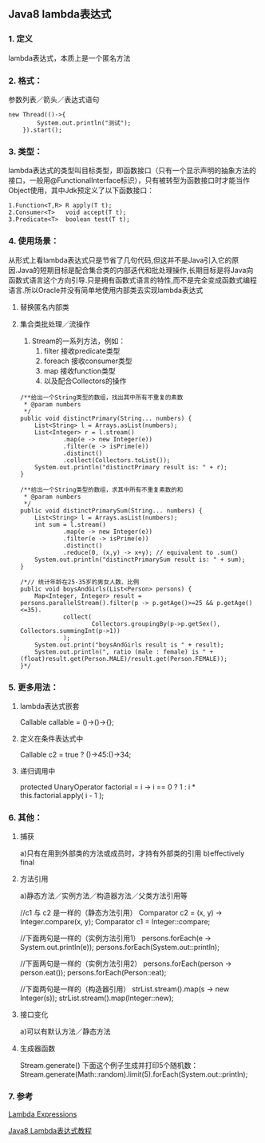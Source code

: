
Java8 lambda表达式
---------------

### 1. 定义
lambda表达式，本质上是一个匿名方法
### 2. 格式：
参数列表／箭头／表达式语句

    new Thread(()->{
            System.out.println("测试");
        }).start();

### 3. 类型：
lambda表达式的类型叫目标类型，即函数接口（只有一个显示声明的抽象方法的接口，一般用@FunctionalInterface标识），只有被转型为函数接口时才能当作Object使用，其中Jdk预定义了以下函数接口：

    1.Function<T,R>	R apply(T t);
    2.Consumer<T>	void accept(T t);
    3.Predicate<T>	boolean test(T t);

### 4. 使用场景：
从形式上看lambda表达式只是节省了几句代码,但这并不是Java引入它的原因.Java的短期目标是配合集合类的内部迭代和批处理操作,长期目标是将Java向函数式语言这个方向引导.只是拥有函数式语言的特性,而不是完全变成函数式编程语言.所以Oracle并没有简单地使用内部类去实现lambda表达式

1. 替换匿名内部类

2. 集合类批处理／流操作

   1. Stream的一系列方法，例如：
      1. filter 接收predicate类型
      2. foreach 接收consumer类型
      3. map 接收function类型
      4. 以及配合Collectors的操作

   ```
   /**给出一个String类型的数组，找出其中所有不重复的素数
    * @param numbers
    */
   public void distinctPrimary(String... numbers) {
       List<String> l = Arrays.asList(numbers);
       List<Integer> r = l.stream()
               .map(e -> new Integer(e))
               .filter(e -> isPrime(e))
               .distinct()
               .collect(Collectors.toList());
       System.out.println("distinctPrimary result is: " + r);
   }

   /**给出一个String类型的数组，求其中所有不重复素数的和
    * @param numbers
    */
   public void distinctPrimarySum(String... numbers) {
       List<String> l = Arrays.asList(numbers);
       int sum = l.stream()
               .map(e -> new Integer(e))
               .filter(e -> isPrime(e))
               .distinct()
               .reduce(0, (x,y) -> x+y); // equivalent to .sum()
       System.out.println("distinctPrimarySum result is: " + sum);
   }

   /*// 统计年龄在25-35岁的男女人数、比例
   public void boysAndGirls(List<Person> persons) {
       Map<Integer, Integer> result = persons.parallelStream().filter(p -> p.getAge()>=25 && p.getAge()<=35).
               collect(
                       Collectors.groupingBy(p->p.getSex(), Collectors.summingInt(p->1))
               );
       System.out.print("boysAndGirls result is " + result);
       System.out.println(", ratio (male : female) is " + (float)result.get(Person.MALE)/result.get(Person.FEMALE));
   }*/
   ```

### 5. 更多用法：
1. lambda表达式嵌套

     Callable<Runnable> callable = ()->()->{};

2. 定义在条件表达式中

     Callable<Integer> c2 = true ? ()->45:()->34;

3. 递归调用中

    protected UnaryOperator<Integer> factorial = i -> i == 0 ? 1 : i * this.factorial.apply( i - 1 );

### 6. 其他：
1. 捕获

    a)只有在用到外部类的方法或成员时，才持有外部类的引用
    b)effectively final

2. 方法引用

    a)静态方法／实例方法／构造器方法／父类方法引用等

    //c1 与 c2 是一样的（静态方法引用）
    Comparator<Integer> c2 = (x, y) -> Integer.compare(x, y);
    Comparator<Integer> c1 = Integer::compare;
    
    //下面两句是一样的（实例方法引用1）
    persons.forEach(e -> System.out.println(e));
    persons.forEach(System.out::println);
    
    //下面两句是一样的（实例方法引用2）
    persons.forEach(person -> person.eat());
    persons.forEach(Person::eat);
    
    //下面两句是一样的（构造器引用）
    strList.stream().map(s -> new Integer(s));
    strList.stream().map(Integer::new);

3. 接口变化

    a)可以有默认方法／静态方法

4. 生成器函数

    Stream.generate()
    下面这个例子生成并打印5个随机数：
    Stream.generate(Math::random).limit(5).forEach(System.out::println);

### 7. 参考
[Lambda Expressions](http://docs.oracle.com/javase/tutorial/java/javaOO/lambdaexpressions.html)

[Java8 Lambda表达式教程](http://blog.csdn.net/ioriogami/article/details/12782141)
